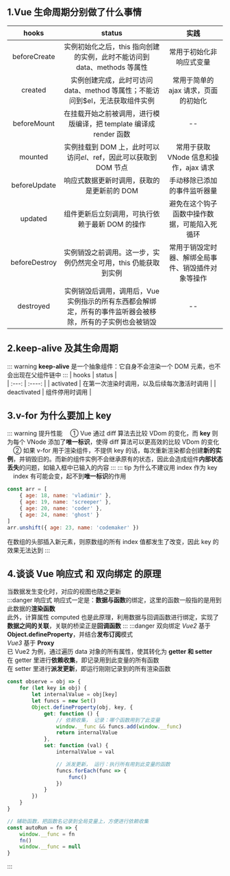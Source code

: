 ## 1.Vue 生命周期分别做了什么事情

|     hooks     |                                                   status                                                   |                        实践                        |
| :-----------: | :--------------------------------------------------------------------------------------------------------: | :------------------------------------------------: |
| beforeCreate  |                  实例初始化之后，this 指向创建的实例，此时不能访问到 data、methods 等属性                  |              常用于初始化非响应式变量              |
|    created    |               实例创建完成，此时可访问 data、method 等属性；不能访问到$el，无法获取组件实例                |        常用于简单的 ajax 请求，页面的初始化        |
|  beforeMount  |                     在挂载开始之前被调用，进行模版编译，把 template 编译成 render 函数                     |                         --                         |
|    mounted    |                     实例挂载到 DOM 上，此时可以访问$el、$ref，因此可以获取到 DOM 节点                      |       常用于获取 VNode 信息和操作，ajax 请求       |
| beforeUpdate  |                                 响应式数据更新时调用，获取的是更新前的 DOM                                 |            手动移除已添加的事件监听器量            |
|    updated    |                              组件更新后立刻调用，可执行依赖于最新 DOM 的操作                               |    避免在这个钩子函数中操作数据，可能陷入死循环    |
| beforeDestroy |                      实例销毁之前调用。这一步，实例仍然完全可用，this 仍能获取到实例                       | 常用于销毁定时器、解绑全局事件、销毁插件对象等操作 |
|   destroyed   | 实例销毁后调用，调用后，Vue 实例指示的所有东西都会解绑定，所有的事件监听器会被移除，所有的子实例也会被销毁 |                         --                         |

## 2.keep-alive 及其生命周期

::: warning
**keep-alive** 是一个抽象组件：它自身不会渲染一个 DOM 元素，也不会出现在父组件链中
:::
| hooks | status |  
| :---: | :----: |
| activated | 在第一次渲染时调用，以及后续每次激活时调用 |
| deactivated | 组件停用时调用 |

## 3.v-for 为什么要加上 key

::: warning 提升性能
&emsp;① Vue 通过 diff 算法去比较 VDom 的变化，而 **key** 则为每个 VNode 添加了**唯一标识**，使得 diff 算法可以更高效的比较 VDom 的变化  
&emsp;② 如果 v-for 用于渲染组件，不提供 key 的话，每次重新渲染都会创建**新的实例**，并销毁旧的。而新的组件实例不会继承原有的状态，因此会造成组件**内部状态丢失**的问题，如输入框中已输入的内容
:::
::: tip 为什么不建议用 index 作为 key
&emsp;index 有可能会变，起不到**唯一标识**的作用

```js
const arr = [
	{ age: 18, name: 'vladimir' },
	{ age: 19, name: 'screeper' },
	{ age: 20, name: 'coder' },
	{ age: 24, name: 'ghost' }
]
arr.unshift({ age: 23, name: 'codemaker' })
```

在数组的头部插入新元素，则原数组的所有 index 值都发生了改变，因此 key 的效果无法达到
:::

## 4.谈谈 Vue 响应式 和 双向绑定 的原理

当数据发生变化时，对应的视图也随之更新  
:::danger 响应式
响应式一定是：**数据与函数**的绑定，这里的函数一般指的是用到此数据的**渲染函数**  
此外，计算属性 computed 也是此原理，利用数据与回调函数进行绑定，实现了**数据之间的关联**，关联的桥梁正是**回调函数**
:::
:::danger 双向绑定
_Vue2_ 基于 **Object.defineProperty**，并结合**发布订阅**模式  
_Vue3_ 基于 **Proxy**  
已 Vue2 为例，通过遍历 data 对象的所有属性，使其转化为 **getter 和 setter**  
在 getter 里进行**依赖收集**，即记录用到此变量的所有函数  
在 setter 里进行**派发更新**，即运行刚刚记录到的所有渲染函数

```js
const observe = obj => {
	for (let key in obj) {
		let internalValue = obj[key]
		let funcs = new Set()
		Object.defineProperty(obj, key, {
			get: function () {
				// 依赖收集， 记录：哪个函数用到了此变量
				window.__func && funcs.add(window.__func)
				return internalValue
			},
			set: function (val) {
				internalValue = val

				// 派发更新， 运行：执行所有用到此变量的函数
				funcs.forEach(func => {
					func()
				})
			}
		})
	}
}

// 辅助函数，把函数名记录到全局变量上，方便进行依赖收集
const autoRun = fn => {
	window.__func = fn
	fn()
	window.__func = null
}
```

:::
